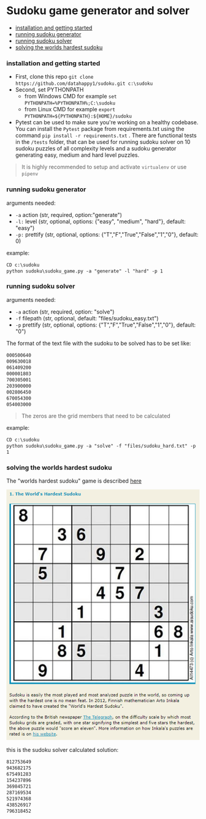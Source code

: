 # Sudoku game generator and solver

- [installation and getting started](#installation-and-getting-started)
- [running sudoku generator](#running-sudoku-generator)
- [running sudoku solver](#running-sudoku-solver)
- [solving the worlds hardest sudoku](#solving-the-worlds-hardest-sudoku)


### installation and getting started
 - First, clone this repo `git clone https://github.com/datahappy1/sudoku.git c:\sudoku`
 - Second, set PYTHONPATH
   - from Windows CMD for example `set PYTHONPATH=%PYTHONPATH%;C:\sudoku`
   - from Linux CMD for example `export PYTHONPATH=${PYTHONPATH}:${HOME}/sudoku`
- Pytest can be used to make sure you're working on a healthy codebase.
You can install the `Pytest` package from requirements.txt using the command `pip install -r requirements.txt` . There are functional tests in the `/tests` folder, that can be used for running sudoku solver on 10 sudoku puzzles of all complexity levels and a sudoku generator generating easy, medium and hard level puzzles. 
> It is highly recommended to setup and activate `virtualenv` or use
> `pipenv`

  ### running sudoku generator 
arguments needed:
- `-a` action (str, required, option:"generate")
- `-l:` level (str, optional, options: {"easy", "medium", "hard"}, default: "easy")
- `-p:` prettify (str, optional, options: {"T","F","True","False","1","0"}, default: 0)

example:
```
CD c:\sudoku
python sudoku\sudoku_game.py -a "generate" -l "hard" -p 1
```

  ### running sudoku solver 
arguments needed:
- `-a` action (str, required, option: "solve")
- `-f` filepath (str, optional, default: "files/sudoku_easy.txt")
- `-p` prettify (str, optional, options: {"T","F","True","False","1","0"}, default: "0")

The format of the text file with the sudoku to be solved has to be set like:
```  
000500640
009630018
061409200
000001803
700305001
203900000
002806450
670054300
054003000
```  

> The zeros are the grid members that need to be calculated  

example:
```
CD c:\sudoku
python sudoku\sudoku_game.py -a "solve" -f "files/sudoku_hard.txt" -p 1
```

### solving the worlds hardest sudoku 
The "worlds hardest sudoku" game is described [here](https://www.conceptispuzzles.com/index.aspx?uri=info/article/424)

![](https://github.com/datahappy1/sudoku/blob/master/docs/img/worlds_hardest_sudoku.PNG)
 
this is the sudoku solver calculated solution:
```
812753649
943682175
675491283
154237896
369845721
287169534
521974368
438526917
796318452
```

